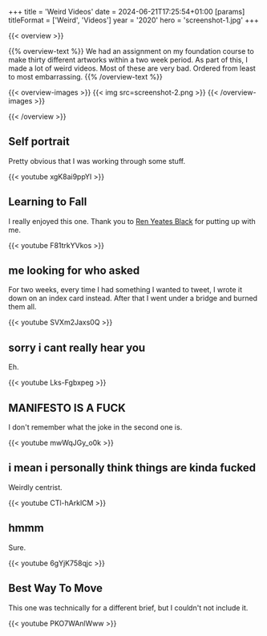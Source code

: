 +++
title = 'Weird Videos'
date = 2024-06-21T17:25:54+01:00
[params]
    titleFormat = ['Weird', 'Videos']
    year = '2020'
    hero = 'screenshot-1.jpg'
+++

{{< overview >}}

{{% overview-text %}}
We had an assignment on my foundation course to make thirty different artworks within a two week period. As part of this, I made a lot of weird videos. Most of these are very bad. Ordered from least to most embarrassing.
{{% /overview-text %}}

{{< overview-images >}}
{{< img src=screenshot-2.png >}}
{{< /overview-images >}}

{{< /overview >}}

## Self portrait

Pretty obvious that I was working through some stuff.

{{< youtube xgK8ai9ppYI >}}

## Learning to Fall

I really enjoyed this one. Thank you to [Ren Yeates Black](https://www.instagram.com/ren.yeates.black/) for putting up with me.

{{< youtube F81trkYVkos >}}

##  me looking for who asked 

For two weeks, every time I had something I wanted to tweet, I wrote it down on an index card instead. After that I went under a bridge and burned them all.

{{< youtube SVXm2Jaxs0Q >}}

## sorry i cant really hear you

Eh.

{{< youtube Lks-Fgbxpeg >}}

## MANIFESTO IS A FUCK

I don't remember what the joke in the second one is.

{{< youtube mwWqJGy_o0k >}}

## i mean i personally think things are kinda fucked

Weirdly centrist.

{{< youtube CTl-hArklCM >}}

## hmmm

Sure.

{{< youtube 6gYjK758qjc >}}

## Best Way To Move

This one was technically for a different brief, but I couldn't not include it.

{{< youtube PKO7WAnlWww >}}